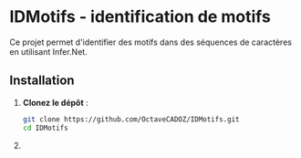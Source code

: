 # IDMotifs - identification de motifs 

Ce projet permet d'identifier des motifs dans des séquences de caractères en utilisant Infer.Net.

## Installation

1. **Clonez le dépôt** :
   ```sh
   git clone https://github.com/OctaveCADOZ/IDMotifs.git
   cd IDMotifs
3. 
